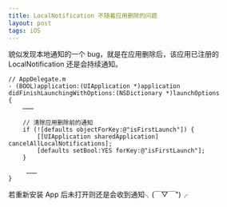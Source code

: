 ```yaml
---
title: LocalNotification 不随着应用删除的问题
layout: post
tags: iOS 
---
```


貌似发现本地通知的一个 bug，就是在应用删除后，该应用已注册的 LocalNotification 还是会持续通知。

```
// AppDelegate.m
- (BOOL)application:(UIApplication *)application didFinishLaunchingWithOptions:(NSDictionary *)launchOptions
{
    ………
    
    // 清除应用删除前的通知
    if (![defaults objectForKey:@"isFirstLaunch"]) {
        [[UIApplication sharedApplication] cancelAllLocalNotifications];
        [defaults setBool:YES forKey:@"isFirstLaunch"];
    }

     ………
}
```

若重新安装 App 后未打开则还是会收到通知╮(￣▽￣")╭ 